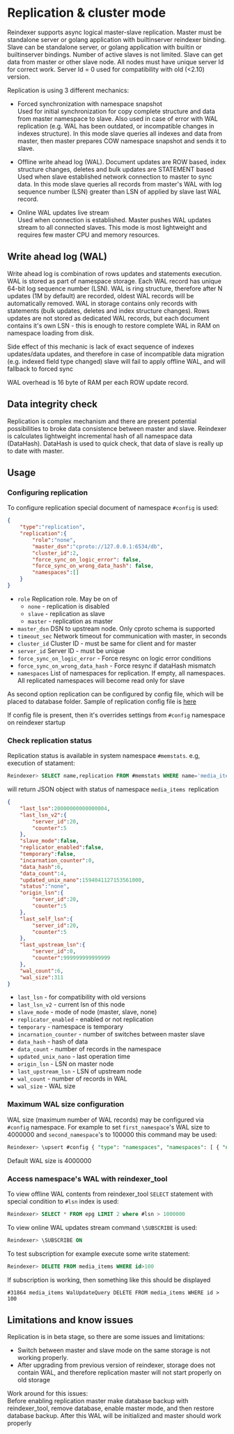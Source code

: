 # Replication & cluster mode

Reindexer supports async logical master-slave replication. Master must be standalone server or golang application with builtinserver reindexer binding.
Slave can be standalone server, or golang application with builtin or builtinserver bindings. Number of active slaves is not limited. Slave can get data from master or other slave node. All nodes must have unique server Id for correct work. Server Id = 0 used for compatibility with old (<2.10) version.

Replication is using 3 different mechanics:

- Forced synchronization with namespace snapshot  
Used for initial synchronization for copy complete structure and data from master namespace to slave. Also used in case of error with WAL replication (e.g. WAL has been outdated, or incompatible changes in indexes structure). In this mode slave queries all indexes and data from master, then master prepares COW namespace snapshot and sends it to slave.

- Offline write ahead log (WAL). Document updates are ROW based, index structure changes, deletes and bulk updates are STATEMENT based  
Used when slave established network connection to master to sync data. In this mode slave queries all records from master's WAL with log sequence number (LSN) greater than LSN of applied by slave last WAL record.

- Online WAL updates live stream  
Used when connection is established. Master pushes WAL updates stream to all connected slaves. This mode is most lightweight and requires few master CPU and memory resources. 

## Write ahead log (WAL)

Write ahead log is combination of rows updates and statements execution. WAL is stored as part of namespace storage. Each WAL record has unique 64-bit log sequence number (LSN).
WAL is ring structure, therefore after N updates (1M by default) are recorded, oldest WAL records will be automatically removed.
WAL in storage contains only records with statements (bulk updates, deletes and index structure changes). Rows updates are not stored as dedicated WAL records, but each document contains it's own LSN - this is enough to restore complete WAL in RAM on namespace loading from disk.

Side effect of this mechanic is lack of exact sequence of indexes updates/data updates, and therefore in case of incompatible data migration (e.g. indexed field type changed) slave will fail to apply offline WAL, and will fallback to forced sync

WAL overhead is 16 byte of RAM per each ROW update record.

## Data integrity check

Replication is complex mechanism and there are present potential possibilities to broke data consistence between master and slave. 
Reindexer is calculates lightweight incremental hash of all namespace data (DataHash). DataHash is used to quick check, that data of slave is really up to date with master.

## Usage

### Configuring replication

To configure replication special document of namespace `#config` is used:

```JSON
{
	"type":"replication",
	"replication":{
		"role":"none",
		"master_dsn":"cproto://127.0.0.1:6534/db",
		"cluster_id":2,
		"force_sync_on_logic_error": false,
		"force_sync_on_wrong_data_hash": false,
		"namespaces":[]
	}
}
```

- `role`  Replication role. May be on of
   - `none` - replication is disabled
   - `slave` - replication as slave
   - `master` - replication as master
- `master_dsn` DSN to upstream node. Only cproto schema is supported
- `timeout_sec` Network timeout for communication with master, in seconds
- `cluster_id` Cluster ID - must be same for client and for master
- `server_id` Server ID - must be unique 
- `force_sync_on_logic_error` - Force resync on logic error conditions
- `force_sync_on_wrong_data_hash` - Force resync if dataHash mismatch
- `namespaces` List of namespaces for replication. If empty, all namespaces. All replicated namespaces will become read only for slave

As second option replication can be configured by config file, which will be placed to database folder. Sample of replication config file is [here](cpp_src/replicator/replication.conf)

If config file is present, then it's overrides settings from `#config` namespace on reindexer startup

### Check replication status

Replication status is available in system namespace `#memstats`. e.g, execution of statament:

```SQL
Reindexer> SELECT name,replication FROM #memstats WHERE name='media_items'
```
will return JSON object with status of namespace `media_items `replication 

```JSON
{
	"last_lsn":20000000000000004,
	"last_lsn_v2":{
		"server_id":20,
		"counter":5
	},
	"slave_mode":false,
	"replicator_enabled":false,
	"temporary":false,
	"incarnation_counter":0,
	"data_hash":6,
	"data_count":4,
	"updated_unix_nano":1594041127153561000,
	"status":"none",
	"origin_lsn":{
		"server_id":20,
		"counter":5
	},
	"last_self_lsn":{
		"server_id":20,
		"counter":5
	},
	"last_upstream_lsn":{
		"server_id":0,
		"counter":999999999999999
	},
	"wal_count":6,
	"wal_size":311
}
```

- `last_lsn` - for compatibility with old versions
- `last_lsn_v2` - current lsn of this node
- `slave_mode` - mode of node (master, slave, none)
- `replicator_enabled` - enabled or not replication
- `temporary` - namespace is temporary
- `incarnation_counter` - number of switches between master slave 
- `data_hash` - hash of data
- `data_count` - number of records in the namespace
- `updated_unix_nano` - last operation time
- `origin_lsn` - LSN on master node
- `last_upstream_lsn` - LSN of upstream node
- `wal_count` - number of records in WAL
- `wal_size` - WAL size

### Maximum WAL size configuration

WAL size (maximum number of WAL records) may be configured via `#config` namespace. For example to set `first_namespace`'s WAL size to 4000000 and `second_namespace`'s to 100000 this command may be used:

```SQL
Reindexer> \upsert #config { "type": "namespaces", "namespaces": [ { "namespace":"first_namespace", "wal_size": 4000000 }, { "namespace":"second_namespace", "wal_size": 100000 } ] }
```

Default WAL size is 4000000

### Access namespace's WAL with reindexer_tool

To view offline WAL contents from reindexer_tool `SELECT` statement with special condition to `#lsn` index is used:

```SQL
Reindexer> SELECT * FROM epg LIMIT 2 where #lsn > 1000000
```

To view online WAL updates stream command `\SUBSCRIBE` is used:

```SQL
Reindexer> \SUBSCRIBE ON
```
To test subscription for example execute some write statement:
```SQL
Reindexer> DELETE FROM media_items WHERE id>100
```

If subscription is working, then something like this should be displayed

```
#31864 media_items WalUpdateQuery DELETE FROM media_items WHERE id > 100
```

## Limitations and know issues

Replication is in beta stage, so there are some issues and limitations:

- Switch between master and slave mode on the same storage is not working properly. 
- After upgrading from previous version of reindexer, storage does not contain WAL, and therefore replication master will not start properly on old storage

Work around for this issues:  
Before enabling replication master make database backup with reindexer_tool, remove database, enable master mode, and then restore database backup. After this WAL will be initialized and master should work properly
